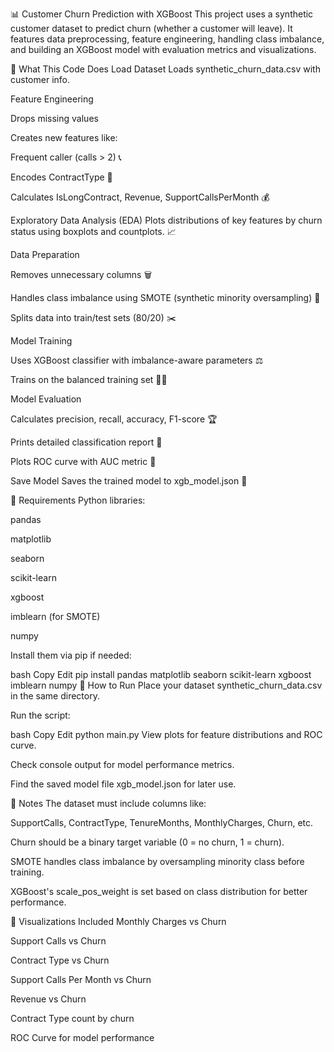 📊 Customer Churn Prediction with XGBoost
This project uses a synthetic customer dataset to predict churn (whether a customer will leave). It features data preprocessing, feature engineering, handling class imbalance, and building an XGBoost model with evaluation metrics and visualizations.

📝 What This Code Does
Load Dataset
Loads synthetic_churn_data.csv with customer info.

Feature Engineering

Drops missing values

Creates new features like:

Frequent caller (calls > 2) 📞

Encodes ContractType 🔢

Calculates IsLongContract, Revenue, SupportCallsPerMonth 💰

Exploratory Data Analysis (EDA)
Plots distributions of key features by churn status using boxplots and countplots. 📈

Data Preparation

Removes unnecessary columns 🗑️

Handles class imbalance using SMOTE (synthetic minority oversampling) 🧪

Splits data into train/test sets (80/20) ✂️

Model Training

Uses XGBoost classifier with imbalance-aware parameters ⚖️

Trains on the balanced training set 🏋️‍♂️

Model Evaluation

Calculates precision, recall, accuracy, F1-score 🏆

Prints detailed classification report 📝

Plots ROC curve with AUC metric 🎯

Save Model
Saves the trained model to xgb_model.json 💾

🔧 Requirements
Python libraries:

pandas

matplotlib

seaborn

scikit-learn

xgboost

imblearn (for SMOTE)

numpy

Install them via pip if needed:

bash
Copy
Edit
pip install pandas matplotlib seaborn scikit-learn xgboost imblearn numpy
🚀 How to Run
Place your dataset synthetic_churn_data.csv in the same directory.

Run the script:

bash
Copy
Edit
python main.py
View plots for feature distributions and ROC curve.

Check console output for model performance metrics.

Find the saved model file xgb_model.json for later use.

🧩 Notes
The dataset must include columns like:

SupportCalls, ContractType, TenureMonths, MonthlyCharges, Churn, etc.

Churn should be a binary target variable (0 = no churn, 1 = churn).

SMOTE handles class imbalance by oversampling minority class before training.

XGBoost's scale_pos_weight is set based on class distribution for better performance.

🎨 Visualizations Included
Monthly Charges vs Churn

Support Calls vs Churn

Contract Type vs Churn

Support Calls Per Month vs Churn

Revenue vs Churn

Contract Type count by churn

ROC Curve for model performance

